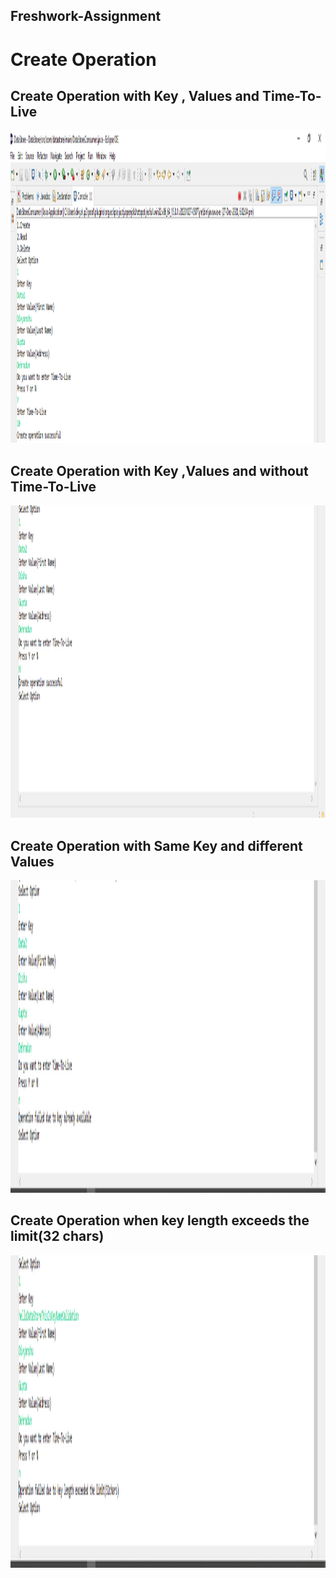 ## Freshwork-Assignment

# Create Operation

## Create Operation with Key , Values and Time-To-Live 

<img src = "/Unit_Test_Output/CreatewithTimetolive.PNG" width="1000" height="500"/> 


## Create Operation with Key ,Values and without Time-To-Live 

<img src = "/Unit_Test_Output/CreatwWithoutTimetolive.PNG" width="1000" height="500"/> 

## Create Operation with Same Key and different Values 

<img src = "/Unit_Test_Output/Createwhensamekey.PNG" width="1000" height="500"/> 

## Create Operation when key length exceeds the limit(32 chars)

<img src = "/Unit_Test_Output/Createwhenkeylengthexceeds.PNG" width="1000" height="500"/> 
